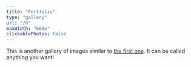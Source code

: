 ```yaml
---
title: "Portfolio"
type: "gallery"
url: "/h"
maxWidth: "600x"
clickablePhotos: false
---
```


This is another gallery of images similar to [the first one](/i). It can be called anything you want!